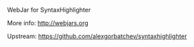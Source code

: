 WebJar for SyntaxHighlighter

More info: http://webjars.org

Upstream: https://github.com/alexgorbatchev/syntaxhighlighter
